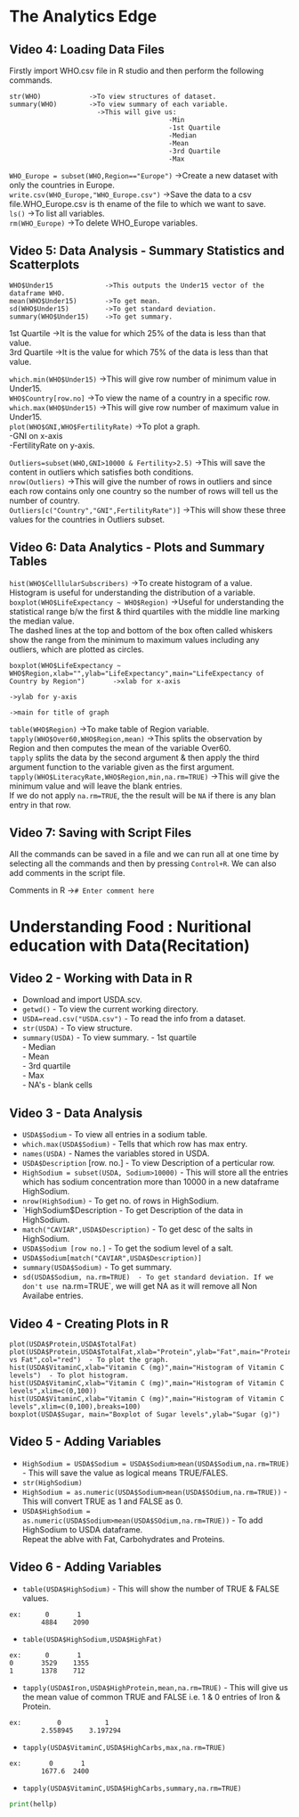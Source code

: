# The Analytics Edge

## Video 4: Loading Data Files

Firstly import WHO.csv file in R studio and then perform the following commands.

```
str(WHO)            ->To view structures of dataset.
summary(WHO)        ->To view summary of each variable.
                      ->This will give us:
                                        -Min
                                        -1st Quartile
                                        -Median
                                        -Mean
                                        -3rd Quartile
                                        -Max
```

`WHO_Europe = subset(WHO,Region=="Europe")`     ->Create a new dataset with only the countries in Europe.  
`write.csv(WHO_Europe,"WHO_Europe.csv")`        ->Save the data to a csv file.WHO_Europe.csv is th ename of the file to which we want to save.  
`ls()`      ->To list all variables.  
`rm(WHO_Europe)`        ->To delete WHO_Europe variables.  


## Video 5: Data Analysis - Summary Statistics and Scatterplots

```
WHO$Under15             ->This outputs the Under15 vector of the dataframe WHO.  
mean(WHO$Under15)       ->To get mean.  
sd(WHO$Under15)         ->To get standard deviation.  
summary(WHO$Under15)    ->To get summary.  
```

1st Quartile    ->It is the value for which 25% of the data is less than that value.  
3rd Quartile    ->It is the value for which 75% of the data is less than that value.  

`which.min(WHO$Under15)`    ->This will give row number of minimum value in Under15.  
`WHO$Country[row.no]`        ->To view the name of a country in a specific row.  
`which.max(WHO$Under15)`    ->This will give row number of maximum value in Under15.  
`plot(WHO$GNI,WHO$FertilityRate)`   ->To plot a graph.  
                                    -GNI on x-axis  
                                    -FertilityRate on y-axis.  

`Outliers=subset(WHO,GNI>10000 & Fertility>2.5)`        ->This will save the content in outliers which satisfies both conditions.  
`nrow(Outliers)`        ->This will give the number of rows in outliers and since each row contains only one country so the number of rows will tell us the number of country.  
`Outliers[c("Country","GNI",FertilityRate")]`   ->This will show these three values for the countries in Outliers subset.  


## Video 6: Data Analytics - Plots and Summary Tables

`hist(WHO$CelllularSubscribers)`     ->To create histogram of a value.  
Histogram is useful for understanding the distribution of a variable.  
`boxplot(WHO$LifeExpectancy ~ WHO$Region)`    ->Useful for understanding the statistical range b/w the first & third quartiles with the middle line marking the median value.  
The dashed lines at the top and bottom of the box often called whiskers show the range from the minimum to maximum values including any outliers, which are plotted as circles.  

```
boxplot(WHO$LifeExpectancy ~ WHO$Region,xlab="",ylab="LifeExpectancy",main="LifeExpectancy of Country by Region")       ->xlab for x-axis
                                                                                                                        ->ylab for y-axis
                                                                                                                        ->main for title of graph
```
`table(WHO$Region)`     ->To make table of Region variable.  
`tapply(WHO$Over60,WHO$Region,mean)`     ->This splits the observation by Region and then computes the mean of the variable Over60.  
`tapply` splits the data by the second argument & then apply the third argument function to the variable given as the first argument.  
`tapply(WHO$LiteracyRate,WHO$Region,min,na.rm=TRUE)`    ->This will give the minimum value and will leave the blank entries.  
If we do not apply `na.rm=TRUE`, the the result will be `NA` if there is any blan entry in that row.  


## Video 7: Saving with Script Files

All the commands can be saved in a file and we can run all at one time by selecting all the commands and then by pressing `Control+R`. We can also add comments in the script file.

Comments in R   ->`# Enter comment here`



# Understanding Food : Nuritional education with Data(Recitation)

## Video 2 - Working with Data in R

- Download and import USDA.scv.  
- `getwd()` - To view the current working directory.  
- `USDA=read.csv("USDA.csv")` - To read the info from a dataset.  
- `str(USDA)`   - To view structure.  
- `summary(USDA)` - To view summary.
                    - 1st quartile  
                    - Median  
                    - Mean  
                    - 3rd quartile  
                    - Max  
                    - NA's - blank cells  

## Video 3 - Data Analysis  

- `USDA$Sodium` - To view all entries in a sodium table.  
- `which.max(USDA$Sodium)`  - Tells that which row has max entry.  
- `names(USDA)`     - Names the variables stored in USDA.  
- `USDA$Description` [row. no.]   - To view Description of a perticular row.  
- `HighSodium = subset(USDA, Sodium>10000)` - This will store all the entries which has sodium concentration more than 10000 in a new dataframe HighSodium.
- `nrow(HighSodium)`    - To get no. of rows in HighSodium.
- `HighSodium$Description   - To get Description of the data in HighSodium.  
- `match("CAVIAR",USDA$Description)` - To get desc of the salts in HighSodium.
- `USDA$Sodium [row no.]`   - To get the sodium level of a salt.  
- `USDA$Sodium[match("CAVIAR",USDA$Description)]`  
- `summary(USDA$Sodium)`    - To get summary.
- `sd(USDA$Sodium, na.rm=TRUE)  - To get standard deviation. If we don't use `na.rm=TRUE`, we will get NA as it will remove all Non Availabe entries.  

## Video 4 - Creating Plots in R
```
plot(USDA$Protein,USDA$TotalFat)
plot(USDA$Protein,USDA$TotalFat,xlab="Protein",ylab="Fat",main="Protein vs Fat",col="red")  - To plot the graph.
hist(USDA$VitaminC,xlab="Vitamin C (mg)",main="Histogram of Vitamin C levels")  - To plot histogram.
hist(USDA$VitaminC,xlab="Vitamin C (mg)",main="Histogram of Vitamin C levels",xlim=c(0,100))
hist(USDA$VitaminC,xlab="Vitamin C (mg)",main="Histogram of Vitamin C levels",xlim=c(0,100),breaks=100)
boxplot(USDA$Sugar, main="Boxplot of Sugar levels",ylab="Sugar (g)")
```

## Video 5 - Adding Variables

- `HighSodium = USDA$Sodium = USDA$Sodium>mean(USDA$Sodium,na.rm=TRUE)`  - This will save the value as logical means TRUE/FALES.  
- `str(HighSodium)`  
- `HighSodium = as.numeric(USDA$Sodium>mean(USDA$SOdium,na.rm=TRUE))`   - This will convert TRUE as 1 and FALSE as 0.  
- `USDA$HighSodium = as.numeric(USDA$Sodium>mean(USDA$SOdium,na.rm=TRUE))`  - To add HighSodium to USDA dataframe.  
Repeat the ablve with Fat, Carbohydrates and Proteins.  

## Video 6 - Adding Variables

- `table(USDA$HighSodium)`  - This will show the number of TRUE & FALSE values.  
```
ex:      0       1  
        4884    2090  
```
- `table(USDA$HighSodium,USDA$HighFat)`  
```
ex:      0       1  
0       3529    1355  
1       1378    712  
```
- `tapply(USDA$Iron,USDA$HighProtein,mean,na.rm=TRUE)`  - This will give us the mean value of common TRUE and FALSE i.e. 1 & 0 entries of Iron & Protein.  
```
ex:         0           1  
        2.558945    3.197294  
```
- `tapply(USDA$VitaminC,USDA$HighCarbs,max,na.rm=TRUE)`  
```
ex:       0       1  
        1677.6  2400  
```
- `tapply(USDA$VitaminC,USDA$HighCarbs,summary,na.rm=TRUE)`  
```py
print(hellp)
```
